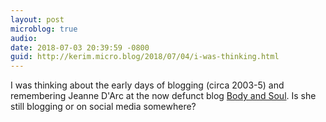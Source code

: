 ```yaml
---
layout: post
microblog: true
audio: 
date: 2018-07-03 20:39:59 -0800
guid: http://kerim.micro.blog/2018/07/04/i-was-thinking.html
---
```

I was thinking about the early days of blogging (circa 2003-5) and remembering Jeanne D'Arc at the now defunct blog [Body and Soul](https://web.archive.org/web/20060206225718/http://bodyandsoul.typepad.com:80/blog/). Is she still blogging or on social media somewhere? 
